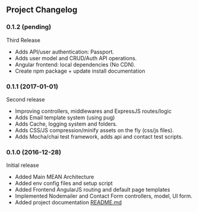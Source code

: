 ## Project Changelog

<a name="0.1.2"></a>
### 0.1.2  (pending)

Third Release
* Adds API/user authentication: Passport.
* Adds user model and CRUD/Auth API operations.
* Angular frontend: local dependencies (No CDN).
* Create npm package + update install documentation

<a name="0.1.1"></a>
### 0.1.1  (2017-01-01)

Second release
* Improving controllers, middlewares and ExpressJS routes/logic
* Adds Email template system (using pug)
* Adds Cache, logging system and folders.
* Adds CSS/JS compression/minify assets on the fly (css/js files).
* Adds Mocha/chai test framework, adds api and contact test scripts.

<a name="0.1.0"></a>
### 0.1.0  (2016-12-28)

Initial release
* Added Main MEAN Architecture
* Added env config files and setup script
* Added Frontend AngularJS routing and default page templates
* Implemented Nodemailer and Contact Form controllers, model, UI form.
* Added project documentation [README.md](README.md)